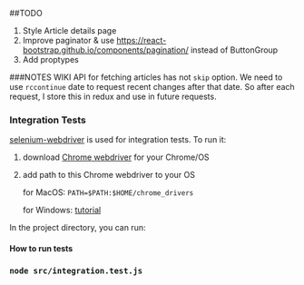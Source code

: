 
##TODO

1. Style Article details page
2. Improve paginator & use https://react-bootstrap.github.io/components/pagination/ instead of ButtonGroup
3. Add proptypes

###NOTES
WIKI API for fetching articles has not `skip` option. We need to use `rccontinue` date to request recent changes after that date. So after each request, I store this in redux and use in future requests.

### Integration Tests

[selenium-webdriver](https://seleniumhq.github.io/selenium/docs/api/javascript/) is used for integration tests.
To run it:

1.  download [Chrome webdriver](http://chromedriver.storage.googleapis.com/index.html) for your Chrome/OS
2.  add path to this Chrome webdriver to your OS

    for MacOS: `PATH=$PATH:$HOME/chrome_drivers`
    
    for Windows: [tutorial](https://docs.alfresco.com/4.2/tasks/fot-addpath.html)
    
In the project directory, you can run:


#### How to run tests 
### `node src/integration.test.js`
